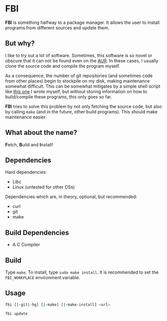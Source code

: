 # FBI

**FBI** is something halfway to a package manager. It allows the user to install programs from different sources and update them.

## But why?

I like to try out a lot of software. Sometimes, this software is so novel or obscure that it can not be found even on the [AUR](https://aur.archlinux.org/). In these cases, I usually clone the source code and compile the program myself.

As a consequence, the number of git repositories (and sometimes code from other places) begin to stockpile on my disk, making maintenance somewhat difficult. This can be somewhat mitigates by a simple shell script like [this one](https://github.com/nmke-de/utils-nm/blob/master/git_update) I wrote myself, but without storing information on how to build/compile these programs, this only goes so far.

**FBI** tries to solve this problem by not only fetching the source code, but also by calling `make` (and in the future, other build programs). This should make maintenance easier.

## What about the name?

**F**etch, **B**uild and **I**nstall!

## Dependencies

Hard dependencies:

- Libc
- Linux (untested for other OSs)

Dependencies which are, in theory, optional, but recommended:

- curl
- git
- make

## Build Dependencies

- A C Compiler

## Build

Type `make`. To install, type `sudo make install`. It is recommended to set the `FBI_WORKPLACE` environment variable.

## Usage

```bash
fbi [|-git|-hg] [|-make] [|-make-install] <url>

fbi update
```
